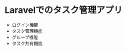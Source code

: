 <h1> Laravelでのタスク管理アプリ </h1>
<ul>
    <li> ログイン機能 </li>
    <li> タスク管理機能 </li>
    <li> グループ機能 </li>
    <li> タスク共有機能 </li>
   </ul>
